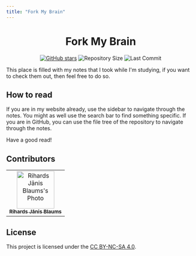 ```yaml
---
title: "Fork My Brain"
---
```

<div align="center">

# Fork My Brain

[![GitHub stars](https://img.shields.io/github/stars/datsfilipe/brain.svg)](https://github.com/Blaums)
![Repository Size](https://img.shields.io/github/repo-size/datsfilipe/brain.svg)
![Last Commit](https://img.shields.io/github/last-commit/datsfilipe/brain.svg)

</div>

This place is filled with my notes that I took while I'm studying, if you want to check them out, then feel free to do so. 
## How to read

If you are in my website already, use the sidebar to navigate through the notes. You might as well use the search bar to find something specific. If you are in GitHub, you can use the file tree of the repository to navigate through the notes.

Have a good read!

## Contributors

<table>
    <tr>
        <td align="center">
            <a href="https://github.com/Blaums">
                <img src="https://avatars.githubusercontent.com/u/117294609?v=4" width="100px;" alt="Rihards Jānis Blaums's Photo"/><br>
                <sub>
                    <b>Rihards Jānis Blaums</b>
                </sub>
            </a>
        </td>
    </tr>
</table>


## License

This project is licensed under the [CC BY-NC-SA 4.0](./_LICENSE).
